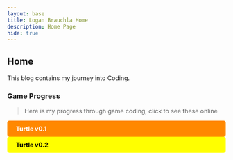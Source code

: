 ```yaml
---
layout: base
title: Logan Brauchla Home 
description: Home Page
hide: true
---
```


## Home

This blog contains my journey into Coding.

### Game Progress

> Here is my progress through game coding, click to see these online



<a href="{{site.baseurl}}/rpg/" style="text-decoration: none;">
    <div style="background-color: #FF8800; color: white; padding: 10px 20px; border-radius: 5px; font-weight: bold;">
        Turtle v0.1
    </div>
</a>

<a href="{{site.baseurl}}/rpg0x" style="text-decoration: none;">
    <div style="background-color: #FFFF00; color: black; padding: 10px 20px; border-radius: 5px; font-weight: bold;">
        Turtle v0.2
    </div>
</a>
